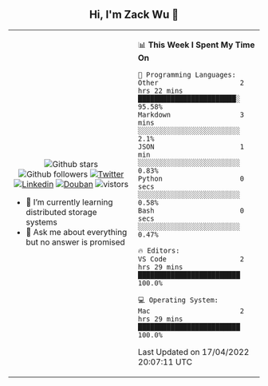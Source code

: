 <h2 align="center"> Hi, I'm Zack Wu 👋 </h2>

<table>
    <tr>
        <td valign="center" width="50%">
            <p align="center">
              <img src="https://img.shields.io/github/stars/izackwu?style=social" alt="Github stars" />
              <img src="https://img.shields.io/github/followers/izackwu?style=social" alt="Github followers" />
              <a href="https://twitter.com/_zackwu"><img src="https://img.shields.io/badge/@__zackwu-1DA1F2?style=flat&logo=Twitter&logoColor=white" alt="Twitter"/></a>
              <a href="https://www.linkedin.com/in/izackwu/?locale=en_US"><img src="https://img.shields.io/badge/@izackwu-0073b1?style=flat&logo=LinkedIn&logoColor=white" alt="Linkedin" /></a>
              <a href="https://www.douban.com/people/keith1"><img src="https://img.shields.io/badge/@keith1-007722?style=flat&logo=Douban&logoColor=white" alt="Douban" /></a>
              <img src="https://visitor-badge.glitch.me/badge?page_id=keithnull" alt="vistors" />
            </p>
            <ul>
                <li>🌱 I’m currently learning distributed storage systems</li>
                <li>💬 Ask me about everything but no answer is promised</li>
            </ul>
        </td>
       <td valign="top" width="50%">
    
<!--START_SECTION:waka-->
📊 **This Week I Spent My Time On** 

```text
💬 Programming Languages: 
Other                    2 hrs 22 mins       ████████████████████████░   95.58% 
Markdown                 3 mins              ░░░░░░░░░░░░░░░░░░░░░░░░░   2.1% 
JSON                     1 min               ░░░░░░░░░░░░░░░░░░░░░░░░░   0.83% 
Python                   0 secs              ░░░░░░░░░░░░░░░░░░░░░░░░░   0.58% 
Bash                     0 secs              ░░░░░░░░░░░░░░░░░░░░░░░░░   0.47%

🔥 Editors: 
VS Code                  2 hrs 29 mins       █████████████████████████   100.0%

💻 Operating System: 
Mac                      2 hrs 29 mins       █████████████████████████   100.0%

```


 Last Updated on 17/04/2022 20:07:11 UTC
<!--END_SECTION:waka-->
</td></tr>
</table>


